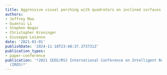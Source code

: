 ```yaml
---
title: Aggressive visual perching with quadrotors on inclined surfaces
authors:
- Jeffrey Mao
- Guanrui Li
- Stephen Nogar
- Christopher Kroninger
- Giuseppe Loianno
date: '2021-01-01'
publishDate: '2024-11-18T23:48:37.373731Z'
publication_types:
- paper-conference
publication: '*2021 IEEE/RSJ International Conference on Intelligent Robots and Systems
  (IROS)*'
---
```

